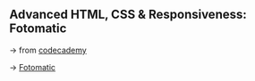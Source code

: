 ## Advanced HTML, CSS & Responsiveness: Fotomatic

&rarr; from [codecademy](https://www.codecademy.com/)

&rarr; [Fotomatic](https://fdromer.github.io/fotomatic_broken/)